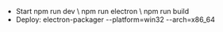 * Start npm run dev \ npm run electron \ npm run build
* Deploy: electron-packager <sourcedir> <appname> --platform=win32 --arch=x86_64
